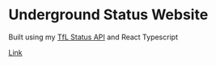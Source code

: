 # Underground Status Website

Built using my [TfL Status API](https://github.com/cxllm/tfl-status-api) and React Typescript

[Link](https://tfl.cxllm.uk)
